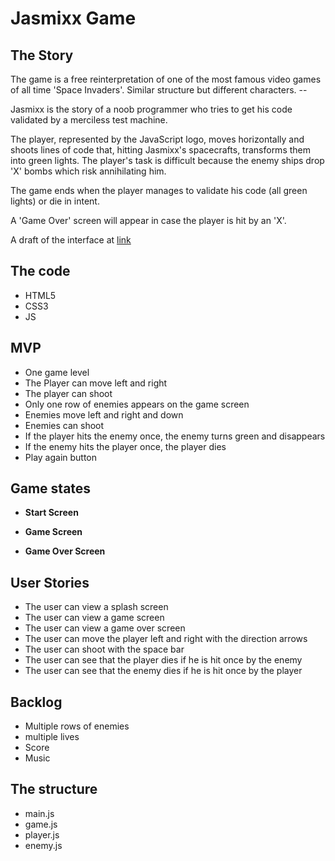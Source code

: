 # Jasmixx Game

## The Story

The game is a free reinterpretation of one of the most famous video games of all time 'Space Invaders'. Similar structure but different characters. --

Jasmixx is the story of a noob programmer who tries to get his code validated by a merciless test machine.

The player, represented by the JavaScript logo, moves horizontally and shoots lines of code that, hitting Jasmixx's spacecrafts, transforms them into green lights.
The player's task is difficult because the enemy ships drop 'X' bombs which risk annihilating him.

The game ends when the player manages to validate his code (all green lights) or die in intent.

A 'Game Over' screen will appear in case the player is hit by an 'X'.

A draft of the interface at [link](https://photos.app.goo.gl/AvNaZ9jvDxH97VQdA)



## The code

- HTML5
- CSS3
- JS



## MVP

- One game level
- The Player can move left and right
- The player can shoot
- Only one row of enemies appears on the game screen
- Enemies move left and right and down
- Enemies can shoot
- If the player hits the enemy once, the enemy turns green and disappears
- If the enemy hits the player once, the player dies
- Play again button



## Game states

* __Start Screen__

* __Game Screen__

* __Game Over Screen__

## User Stories

- The user can view a splash screen
- The user can view a game screen
- The user can view a game over screen
- The user can move the player left and right with the direction arrows
- The user can shoot with the space bar
- The user can see that the player dies if he is hit once by the enemy
- The user can see that the enemy dies if he is hit once by the player

## Backlog

- Multiple rows of enemies
- multiple lives
- Score
- Music



## The structure

- main.js
- game.js
- player.js
- enemy.js
